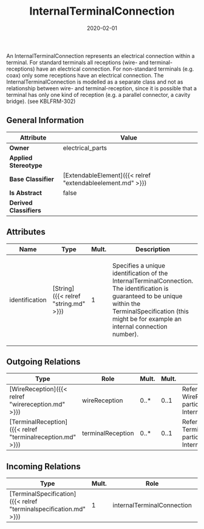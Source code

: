 ﻿---
title: InternalTerminalConnection
toc: false
type: specs
date: "2020-02-01"
draft: false
specification: VEC
version: 1.2.0
documentType: "Recommendation"
elementType: Class
classes:
  - InternalTerminalConnection
menu_name: vec-1.2.0
---
<p> An InternalTerminalConnection represents an electrical connection within a terminal. For standard terminals all receptions (wire- and terminal-receptions) have an electrical connection. For non-standard terminals (e.g. coax) only some receptions have an electrical connection. The InternalTerminalConnection is modelled as a separate class and not as relationship between wire- and terminal-reception, since it is possible that a terminal has only one kind of reception (e.g. a parallel connector, a cavity bridge). (see KBLFRM-302)      </p>

## General Information

| Attribute               | Value |
|-------------------------|-------|
| **Owner**               | electrical_parts |
| **Applied Stereotype**  |   |
| **Base Classifier**     | [ExtendableElement]({{< relref "extendableelement.md" >}})<br/>  |
| **Is Abstract**         | false |
| **Derived Classifiers** |   |

## Attributes
|  Name  |  Type  |  Mult.  |  Description  |  Owning Classifier  |
|--------|--------|---------|---------------|--------------|
|identification | [String]({{< relref "string.md" >}}) | 1 | <p> Specifies a unique identification of the InternalTerminalConnection. The identification is guaranteed to be unique within the TerminalSpecification (this might be for example an internal connection number).      </p> | [InternalTerminalConnection]({{< relref "internalterminalconnection.md" >}}) |

## Outgoing Relations
|    Type  |   Role   |   Mult.   |   Mult.   |   Description   |
|----------|----------|-----------|-----------|-----------------|
| [WireReception]({{< relref "wirereception.md" >}}) | wireReception | 0..* | 0..1 | References the WireReceptions that participate in the InternalTerminalConnection. |
| [TerminalReception]({{< relref "terminalreception.md" >}}) | terminalReception | 0..* | 0..1 | References the TerminalReceptions that participate in the InternalTerminalConnection. |
##  Incoming Relations
|    Type  |   Mult.  |   Role    |   Mult.   |   Description  |
|----------|----------|-----------|-----------|----------------|
| [TerminalSpecification]({{< relref "terminalspecification.md" >}}) | 1 | internalTerminalConnection | 0..* | Specifies the InternalTerminalConnections of the terminal. |
